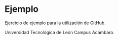 # Ejemplo
Ejercicio de ejemplo para la utilización de GitHub.


Universidad Tecnológica de León Campus Acámbaro.



